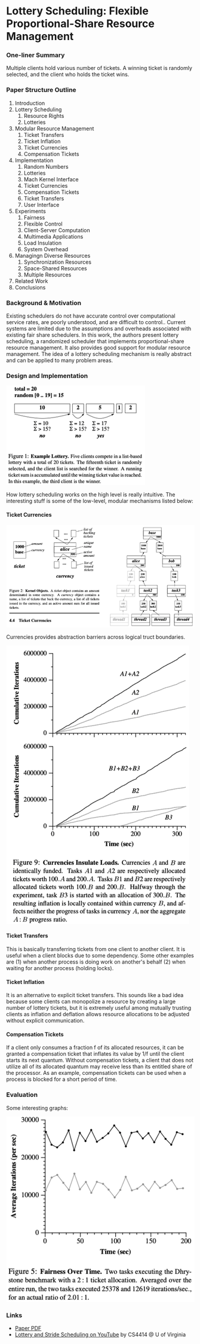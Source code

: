 # Lottery Scheduling: Flexible Proportional-Share Resource Management

### One-liner Summary

Multiple clients hold various number of tickets. A winning ticket is randomly selected, and the client who holds the ticket wins.

### Paper Structure Outline

1. Introduction
2. Lottery Scheduling
   1. Resource Rights
   2. Lotteries
3. Modular Resource Management
   1. Ticket Transfers
   2. Ticket Inflation
   3. Ticket Currencies
   4. Compensation Tickets
4. Implementation
   1. Random Numbers
   2. Lotteries
   3. Mach Kernel Interface
   4. Ticket Currencies
   5. Compensation Tickets
   6. Ticket Transfers
   7. User Interface
5. Experiments
   1. Fairness
   2. Flexible Control
   3. Client-Server Computation
   4. Multimedia Applications
   5. Load Insulation
   6. System Overhead
6. Managingn Diverse Resources
   1. Synchronization Resources
   2. Space-Shared Resources
   3. Multiple Resources
7. Related Work
8. Conclusions

### Background & Motivation

Existing schedulers do not have accurate control over computational service rates, are poorly understood, and are difficult to control.. Current systems are limited due to the assumptions and overheads associated with existing fair share schedulers. In this work, the authors present lottery scheduling, a randomized scheduler that implements proportional-share resource management. It also provides good support for modular resource management. The idea of a lottery scheduling mechanism is really abstract and can be applied to many problem areas.

### Design and Implementation

![It really is this simple!](../../.gitbook/assets/screen-shot-2020-12-16-at-9.23.10-pm.png)

How lottery scheduling works on the high level is really intuitive. The interesting stuff is some of the low-level, modular mechanisms listed below:

#### Ticket Currencies

![](../../.gitbook/assets/screen-shot-2020-12-16-at-9.28.39-pm.png)

Currencies provides abstraction barriers across logical truct boundaries.

![With currencies, the inflation is contained/insulated within a currency.](../../.gitbook/assets/screen-shot-2020-12-16-at-9.48.31-pm.png)

#### Ticket Transfers

This is basically transferring tickets from one client to another client. It is useful when a client blocks due to some dependency. Some other examples are \(1\) when another process is doing work on another's behalf \(2\) when waiting for another process \(holding locks\).

#### Ticket Inflation

It is an alternative to explicit ticket transfers. This sounds like a bad idea because some clients can monopolize a resource by creating a large number of lottery tickets, but it is extremely useful among mutually trusting clients as inflation and deflation allows resource allocations to be adjusted without explicit communication.

#### Compensation Tickets

If a client only consumes a fraction f of its allocated resources, it can be granted a compensation ticket that inflates its value by 1/f until the client starts its next quantum. Without compensation tickets, a client that does not utilize all of its allocated quantum may receive less than its entitled share of the processor. As an example, compensation tickets can be used when a process is blocked for a short period of time.

### Evaluation

Some interesting graphs:

![A 2:! ticket allocation leads to an actual 2.01:1 runtime ratio. However, a drawback we can notice here is that allocation is very random and unstable \(notice the unit of the x-axis\)](../../.gitbook/assets/screen-shot-2020-12-16-at-9.43.51-pm.png)

### Links

* [Paper PDF](https://www.usenix.org/legacy/publications/library/proceedings/osdi/full_papers/waldspurger.pdf)
* [Lottery and Stride Scheduling on YouTube](https://youtu.be/qAx4IxrOoAM) by CS4414 @ U of Virginia









